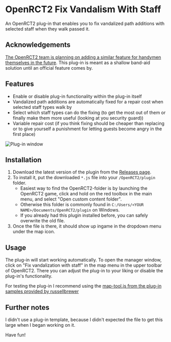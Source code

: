 # OpenRCT2 Fix Vandalism With Staff

An OpenRCT2 plug-in that enables you to fix vandalized path additions with selected staff when they walk passed it.

## Acknowledgements

[The OpenRCT2 team is planning on adding a similar feature for handymen themselves in the future](https://github.com/OpenRCT2/OpenRCT2/wiki/Features-to-implement). This plug-in is meant as a shallow band-aid solution until an official feature comes by.

## Features
- Enable or disable plug-in functionality within the plug-in itself
- Vandalized path additions are automatically fixed for a repair cost when selected staff types walk by
- Select which staff types can do the fixing (to get the most out of them or finally make them more useful (looking at you security guard))
- Variable repair cost (if you think fixing should be cheaper than replacing or to give yourself a punishment for letting guests become angry in the first place)

![Plug-in window](https://i.imgur.com/AgIVexH.png)

## Installation

1. Download the latest version of the plugin from the [Releases page](https://github.com/WesselAmmerlaan/OpenRCT2-FixVandalismWithStaff/releases).
2. To install it, put the downloaded `*.js` file into your `/OpenRCT2/plugin` folder.
    - Easiest way to find the OpenRCT2-folder is by launching the OpenRCT2 game, click and hold on the red toolbox in the main menu, and select "Open custom content folder".
    - Otherwise this folder is commonly found in `C:/Users/<YOUR NAME>/Documents/OpenRCT2/plugin` on Windows.
    - If you already had this plugin installed before, you can safely overwrite the old file.
3. Once the file is there, it should show up ingame in the dropdown menu under the map icon.

## Usage

The plug-in will start working automatically. To open the manager window, click on "Fix vandalization with staff" in the map menu in the upper toolbar of OpenRCT2. There you can adjust the plug-in to your liking or disable the plug-in's functionality.

For testing the plug-in I recommend using the [map-tool.js from the plug-in samples provided by russellbrewer](https://github.com/OpenRCT2/plugin-samples)

## Further notes

I didn't use a plug-in template, because I didn't expected the file to get this large when I began working on it.

Have fun!

